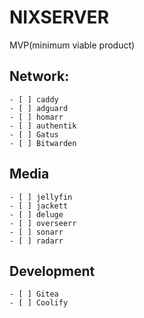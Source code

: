 # NIXSERVER
MVP(minimum viable product)
## Network:
    - [ ] caddy
    - [ ] adguard
    - [ ] homarr
    - [ ] authentik
    - [ ] Gatus
    - [ ] Bitwarden
## Media
    - [ ] jellyfin
    - [ ] jackett
    - [ ] deluge
    - [ ] overseerr
    - [ ] sonarr
    - [ ] radarr
## Development
    - [ ] Gitea
    - [ ] Coolify
